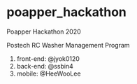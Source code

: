 # poapper_hackathon
Poapper Hackathon 2020

Postech RC Washer Management Program

1. front-end: @jyok0120
2. back-end: @ssbin4
3. mobile: @HeeWooLee
